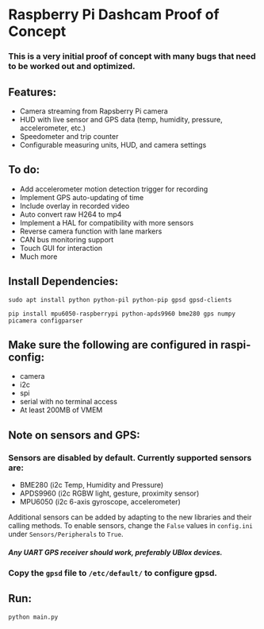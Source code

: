 # Raspberry Pi Dashcam Proof of Concept

### This is a very initial proof of concept with many bugs that need to be worked out and optimized.

## Features:
- Camera streaming from Rapsberry Pi camera
- HUD with live sensor and GPS data (temp, humidity, pressure, accelerometer, etc.)
- Speedometer and trip counter
- Configurable measuring units, HUD, and camera settings

## To do:
- Add accelerometer motion detection trigger for recording
- Implement GPS auto-updating of time
- Include overlay in recorded video
- Auto convert raw H264 to mp4
- Implement a HAL for compatibility with more sensors
- Reverse camera function with lane markers
- CAN bus monitoring support
- Touch GUI for interaction
- Much more

## Install Dependencies:
```
sudo apt install python python-pil python-pip gpsd gpsd-clients

pip install mpu6050-raspberrypi python-apds9960 bme280 gps numpy picamera configparser
```

## Make sure the following are configured in raspi-config:
- camera
- i2c
- spi
- serial with no terminal access
- At least 200MB of VMEM

## Note on sensors and GPS:
### Sensors are disabled by default. Currently supported sensors are:
- BME280 (i2c Temp, Humidity and Pressure)
- APDS9960 (i2c RGBW light, gesture, proximity sensor)
- MPU6050 (i2c 6-axis gyroscope, accelerometer)

Additional sensors can be added by adapting to the new libraries and their calling methods.
To enable sensors, change the ```False``` values in ```config.ini``` under ```Sensors/Peripherals``` to ```True```.

##### Any UART GPS receiver should work, preferably UBlox devices.

### Copy the ```gpsd``` file to ```/etc/default/``` to configure gpsd.

## Run:
```python main.py```
